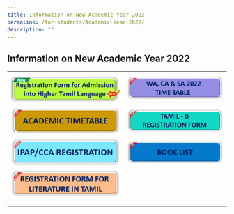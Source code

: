 ```yaml
---
title: Information on New Academic Year 2022
permalink: /for-students/Academic-Year-2022/
description: ""
---
```

## Information on New Academic Year 2022

|   |   |
|---|---|
|  <a href="/files/HTL-Reg-Form-2023.pdf"><img src="/images/HTL.gif"> </a> | <a href="/files/HTL-Reg-Form-2023.pdf"><img src="/images/WA-CA-SA-2022-TIMETABLE.png"> </a>  |
| <a href="/files/Academic_TimeTable_2022.pdf"><img src="/images/ACADEMIC-TIMETABLE.png"> </a>  | <a href="/files/2023-Form-A-TLB.pdf"><img src="/images/Tamil%20-%20B.png"> </a>  |
| <a href="/files/Academic_TimeTable_2022.pdf"><img src="/images/IPAP-CCA-REGISTRATION.png"> </a> | <a href="/files/Book-list-2022.pdf"><img src="/images/BOOK-LIST.png"> </a>  |
| <a href="/files/Book-list-2022.pdf"><img src="/images/REGISTRATION-FORM-FOR-LIT.png"> </a> |   |
|   |   |
|   |   |

